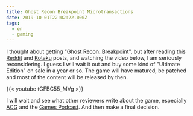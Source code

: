 ```yaml
---
title: Ghost Recon Breakpoint Microtransactions
date: 2019-10-01T22:02:22.000Z
tags:
  - en
  - gaming
---
```


I thought about getting "[Ghost Recon: Breakpoint](https://ghost-recon.ubisoft.com/game/en-us/breakpoint)", but after reading this [Reddit](https://www.reddit.com/r/GhostRecon/comments/dbav23/ghost_recon_breakpoint_first_look_monetisation/) and [Kotaku](https://kotaku.com/ghost-recon-breakpoint-s-microtransactions-explained-1838678464) posts, and watching the video below, I am seriously reconsidering. I guess I will wait it out and buy some kind of "Ultimate Edition" on sale in a year or so. The game will have matured, be patched and most of the content will be released by then.

{{< youtube tGFBC55_MVg >}}

I will wait and see what other reviewers write about the game, especially [ACG](https://www.youtube.com/channel/UCK9_x1DImhU-eolIay5rb2Q) and the [Games Podcast](https://www.gamespodcast.de/). And then make a final decision.
